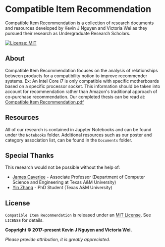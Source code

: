 # Compatible Item Recommendation
Compatible Item Recommendation is a collection of research documents and resources developed by Kevin J Nguyen and Victoria Wei as they pursued their research as Undergraduate Research Scholars. 

[![License: MIT](https://img.shields.io/badge/License-MIT-green.svg)][mitLink]

## About
Compatible Item Recommendation focuses on the analysis of relationships between products for a compatibility notion to improve recommender systems. Ex: An Intel Core i7 is only compatible with specific motherboards based on a specific processor socket. This information should be taken into account for recommendation rather than Amazon's traditional approach of co-purchase recommendation. Our completed thesis can be read at: [Compatible Item Recommendation.pdf](https://github.com/kevinjnguyen/Compatible-Item-Recommendation/raw/master/Undergraduate%20Research%20Scholars%20Thesis.pdf)


## Resources
All of our research is contained in Jupyter Notebooks and can be found under the `Notebooks` folder.  Additional resources such as our poster and category association list, can be found in the `Documents` folder.

## Special Thanks
This research would not be possible without the help of:
- [James Caverlee](http://faculty.cse.tamu.edu/caverlee/) - Associate Professor (Department of Computer Science and Engineering at Texas A&M University)
- [Yin Zhang](http://people.tamu.edu/~zhan13679/) - PhD Student (Texas A&M University)

## License

`Compatible Item Recommendation` is released under an [MIT License][mitLink]. See `LICENSE` for details.

**Copyright &copy; 2017-present Kevin J Nguyen and Victoria Wei.**

*Please provide attribution, it is greatly appreciated.*

[mitLink]:https://opensource.org/licenses/MIT
